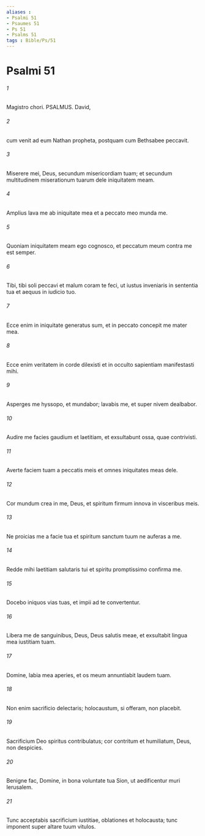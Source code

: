 ```yaml
---
aliases : 
- Psalmi 51
- Psaumes 51
- Ps 51
- Psalms 51
tags : Bible/Ps/51
---
```


# Psalmi 51

###### 1
Magistro chori. PSALMUS. David,
###### 2
cum venit ad eum Nathan propheta, postquam cum Bethsabee peccavit.
###### 3
Miserere mei, Deus, secundum misericordiam tuam; et secundum multitudinem miserationum tuarum dele iniquitatem meam.
###### 4
Amplius lava me ab iniquitate mea et a peccato meo munda me.
###### 5
Quoniam iniquitatem meam ego cognosco, et peccatum meum contra me est semper.
###### 6
Tibi, tibi soli peccavi et malum coram te feci, ut iustus inveniaris in sententia tua et aequus in iudicio tuo.
###### 7
Ecce enim in iniquitate generatus sum, et in peccato concepit me mater mea.
###### 8
Ecce enim veritatem in corde dilexisti et in occulto sapientiam manifestasti mihi.
###### 9
Asperges me hyssopo, et mundabor; lavabis me, et super nivem dealbabor.
###### 10
Audire me facies gaudium et laetitiam, et exsultabunt ossa, quae contrivisti.
###### 11
Averte faciem tuam a peccatis meis et omnes iniquitates meas dele.
###### 12
Cor mundum crea in me, Deus, et spiritum firmum innova in visceribus meis.
###### 13
Ne proicias me a facie tua et spiritum sanctum tuum ne auferas a me.
###### 14
Redde mihi laetitiam salutaris tui et spiritu promptissimo confirma me.
###### 15
Docebo iniquos vias tuas, et impii ad te convertentur.
###### 16
Libera me de sanguinibus, Deus, Deus salutis meae, et exsultabit lingua mea iustitiam tuam.
###### 17
Domine, labia mea aperies, et os meum annuntiabit laudem tuam.
###### 18
Non enim sacrificio delectaris; holocaustum, si offeram, non placebit.
###### 19
Sacrificium Deo spiritus contribulatus; cor contritum et humiliatum, Deus, non despicies.
###### 20
Benigne fac, Domine, in bona voluntate tua Sion, ut aedificentur muri Ierusalem.
###### 21
Tunc acceptabis sacrificium iustitiae, oblationes et holocausta; tunc imponent super altare tuum vitulos.
